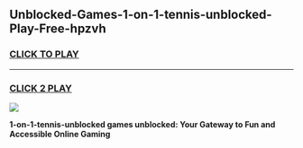 
## Unblocked-Games-1-on-1-tennis-unblocked-Play-Free-hpzvh
<h3>
<a href="https://premium76.site?title=1-on-1-tennis-unblocked&ref=20M">CLICK TO PLAY</a></h3>
<hr>

<h3>
<a href="https://premium76.site?title=1-on-1-tennis-unblocked&ref=20M">CLICK 2 PLAY</a>
  
</h3>

<a href="https://premium76.site?title=1-on-1-tennis-unblocked&ref=19M"><img src="https://clearcache.store/games.png"></a>


**1-on-1-tennis-unblocked games unblocked: Your Gateway to Fun and Accessible Online Gaming**
